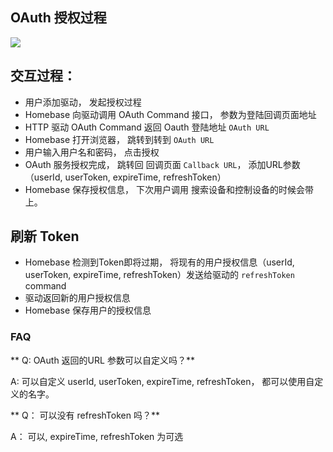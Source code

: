 ## OAuth 授权过程

![](https://s.rokidcdn.com/homebase/upload/rJsJRvPCl.jpg)

## 交互过程：

- 用户添加驱动， 发起授权过程
- Homebase 向驱动调用 OAuth Command 接口， 参数为登陆回调页面地址
- HTTP 驱动 OAuth Command 返回 Oauth 登陆地址 `OAuth URL`
- Homebase 打开浏览器， 跳转到转到 `OAuth URL`
- 用户输入用户名和密码， 点击授权
- OAuth 服务授权完成， 跳转回 回调页面 `Callback URL`， 添加URL参数 （userId, userToken, expireTime, refreshToken）
- Homebase 保存授权信息， 下次用户调用 搜索设备和控制设备的时候会带上。


## 刷新 Token
- Homebase 检测到Token即将过期， 将现有的用户授权信息（userId, userToken, expireTime, refreshToken）发送给驱动的 `refreshToken` command
- 驱动返回新的用户授权信息
- Homebase 保存用户的授权信息

### FAQ

** Q: OAuth 返回的URL 参数可以自定义吗？**

A: 可以自定义 userId, userToken, expireTime, refreshToken， 都可以使用自定义的名字。


** Q： 可以没有 refreshToken 吗？**

A： 可以, expireTime, refreshToken 为可选
